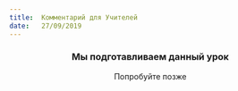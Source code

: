 ```yaml
---
title:  Комментарий для Учителей
date:   27/09/2019
---
```


### <center>Мы подготавливаем данный урок</center>
<center>Попробуйте позже</center>